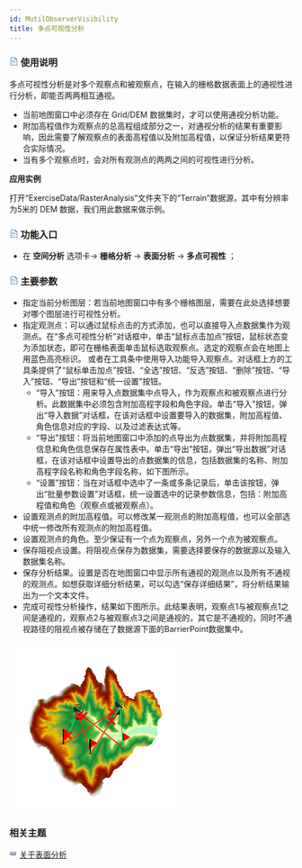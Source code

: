 ```yaml
---
id: MutilObserverVisibility
title: 多点可视性分析
---
```

### ![](../../../img/read.gif) 使用说明

多点可视性分析是对多个观察点和被观察点，在输入的栅格数据表面上的通视性进行分析，即能否两两相互通视。

  * 当前地图窗口中必须存在 Grid/DEM 数据集时，才可以使用通视分析功能。
  * 附加高程值作为观察点的总高程组成部分之一，对通视分析的结果有重要影响，因此需要了解观察点的表面高程值以及附加高程值，以保证分析结果更符合实际情况。
  * 当有多个观察点时，会对所有观测点的两两之间的可视性进行分析。

**应用实例**

打开“ExerciseData/RasterAnalysis”文件夹下的“Terrain”数据源，其中有分辨率为5米的 DEM 数据，我们用此数据来做示例。

### ![](../../img/read.gif) 功能入口

  * 在 **空间分析** 选项卡-> **栅格分析** -> **表面分析** -> **多点可视性** ；

### ![](../../../img/read.gif) 主要参数

  * 指定当前分析图层：若当前地图窗口中有多个栅格图层，需要在此处选择想要对哪个图层进行可视性分析。
  * 指定观测点：可以通过鼠标点击的方式添加，也可以直接导入点数据集作为观测点。在“多点可视性分析”对话框中，单击“鼠标点击加点”按钮，鼠标状态变为添加状态，即可在栅格表面单击鼠标选取观察点。选定的观察点会在地图上用蓝色高亮标识。
  或者在工具条中使用导入功能导入观察点。对话框上方的工具条提供了“鼠标单击加点”按钮、“全选”按钮、“反选”按钮、“删除”按钮、“导入”按钮、“导出”按钮和“统一设置”按钮。
    * “导入”按钮：用来导入点数据集中点导入，作为观察点和被观察点进行分析。此数据集中必须包含附加高程字段和角色字段。单击“导入”按钮，弹出“导入数据”对话框，在该对话框中设置要导入的数据集，附加高程值、角色信息对应的字段、以及过滤表达式等。 
    * “导出”按钮：将当前地图窗口中添加的点导出为点数据集，并将附加高程信息和角色信息保存在属性表中。单击“导出”按钮，弹出“导出数据”对话框，在该对话框中设置导出的点数据集的信息，包括数据集的名称、附加高程字段名称和角色字段名称，如下图所示。
    * “设置”按钮：当在对话框中选中了一条或多条记录后，单击该按钮，弹出“批量参数设置”对话框，统一设置选中的记录参数信息，包括：附加高程值和角色（观察点或被观察点）。
  * 设置观测点的附加高程值。可以修改某一观测点的附加高程值，也可以全部选中统一修改所有观测点的附加高程值。
  * 设置观测点的角色。至少保证有一个点为观察点，另外一个点为被观察点。
  * 保存阻视点设置。将阻视点保存为数据集，需要选择要保存的数据源以及输入数据集名称。
  * 保存分析结果。设置是否在地图窗口中显示所有通视的观测点以及所有不通视的观测点。如想获取详细分析结果，可以勾选“保存详细结果”，将分析结果输出为一个文本文件。
  * 完成可视性分析操作，结果如下图所示。此结果表明，观察点1与被观察点1之间是通视的，观察点2与被观察点3之间是通视的，其它是不通视的，同时不通视路径的阻视点被存储在了数据源下面的BarrierPoint数据集中。

![](img/MultiObserver.png)  


###  相关主题

![](../../../img/smalltitle.png) [关于表面分析](AoubtSurfaceAnalyst)

